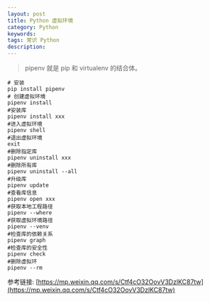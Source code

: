 ```yaml
---
layout: post
title: Python 虚拟环境
category: Python
keywords: 
tags: 常识 Python
description: 
---
```


> pipenv 就是 pip 和 virtualenv 的结合体。

```
# 安装
pip install pipenv
# 创建虚拟环境
pipenv install
#安装库
pipenv install xxx
#进入虚拟环境
pipenv shell
#退出虚拟环境
exit
#删除指定库
pipenv uninstall xxx
#删除所有库
pipenv uninstall --all
#升级库
pipenv update
#查看库信息
pipenv open xxx
#获取本地工程路径
pipenv --where
#获取虚拟环境路径
pipenv --venv
#检查库的依赖关系
pipenv graph
#检查库的安全性
pipenv check
#删除虚拟环
pipenv --rm
```
参考链接: [https://mp.weixin.qq.com/s/Ctf4cO32OovV3DzlKC87tw](https://mp.weixin.qq.com/s/Ctf4cO32OovV3DzlKC87tw)